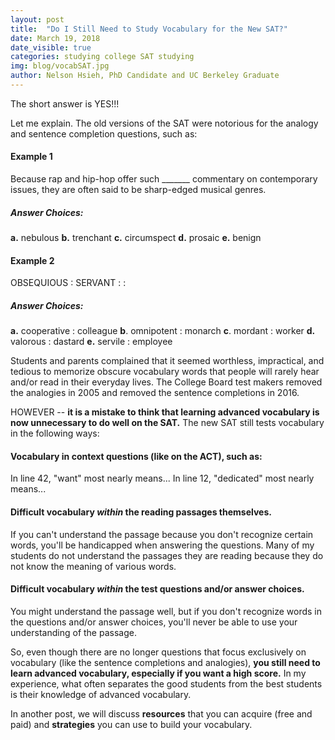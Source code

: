```yaml
---
layout: post
title:  "Do I Still Need to Study Vocabulary for the New SAT?"
date: March 19, 2018
date_visible: true
categories: studying college SAT studying
img: blog/vocabSAT.jpg
author: Nelson Hsieh, PhD Candidate and UC Berkeley Graduate
---
```


The short answer is YES!!!

<!--more-->

Let me explain. The old versions of the SAT were notorious for the analogy and sentence completion questions, such as:

#### **Example 1**
Because rap and hip-hop offer such _______ commentary on contemporary issues, they are often said to be sharp-edged musical genres.

##### **Answer Choices**:
**a.** nebulous  **b.** trenchant  **c.** circumspect  **d.** prosaic  **e.** benign

#### **Example 2**
OBSEQUIOUS : SERVANT : :

##### **Answer Choices**:
**a.** cooperative : colleague  **b**. omnipotent : monarch  **c**. mordant : worker  **d.** valorous : dastard  **e.** servile : employee

Students and parents complained that it seemed worthless, impractical, and tedious to memorize obscure vocabulary words that people will rarely hear and/or read in their everyday lives. The College Board test makers removed the analogies in 2005 and removed the sentence completions in 2016.

HOWEVER -- **it is a mistake to think that learning advanced vocabulary is now unnecessary to do well on the SAT.** The new SAT still tests vocabulary in the following ways:

#### Vocabulary in context questions (like on the ACT), such as:
In line 42, "want" most nearly means...
In line 12, "dedicated" most nearly means...

#### Difficult vocabulary *within* the reading passages themselves.
If you can't understand the passage because you don't recognize certain words, you'll be handicapped when answering the questions. Many of my students do not understand the passages they are reading because they do not know the meaning of various words.

#### Difficult vocabulary *within* the test questions and/or answer choices.
You might understand the passage well, but if you don't recognize words in the questions and/or answer choices, you'll never be able to use your understanding of the passage.

So, even though there are no longer questions that focus exclusively on vocabulary (like the sentence completions and analogies), **you  still need to learn advanced vocabulary, especially if you want a high score.** In my experience, what often separates the good students from the best students is their knowledge of advanced vocabulary.

In another post, we will discuss **resources** that you can acquire (free and paid) and **strategies** you can use to build your vocabulary.
